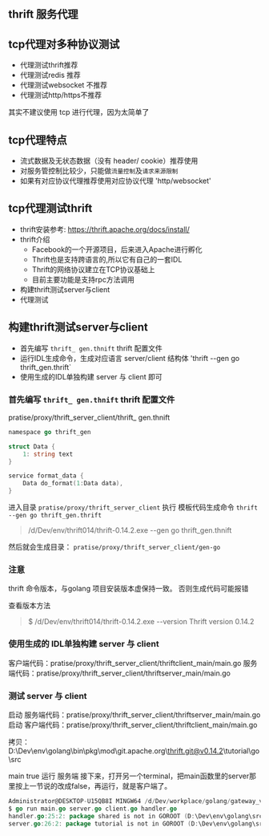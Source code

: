 ## thrift 服务代理

## tcp代理对多种协议测试
- 代理测试thrift推荐
- 代理测试redis 推荐
- 代理测试websocket 不推荐
- 代理测试http/https不推荐

其实不建议使用 tcp 进行代理，因为太简单了

## tcp代理特点
- 流式数据及无状态数据（没有 header/ cookie）推荐使用
- 对服务管控制比较少，只能做`流量控制`及`请求来源限制`
- 如果有对应协议代理推荐使用对应协议代理 'http/websocket' 

## tcp代理测试thrift
- thrift安装参考: https://thrift.apache.org/docs/install/
- thrift介绍
    - Facebook的一个开源项目，后来进入Apache进行孵化
    - Thrift也是支持跨语言的,所以它有自己的一套IDL
    - Thrift的网络协议建立在TCP协议基础上
    - 目前主要功能是支持rpc方法调用
- 构建thrift测试server与client
- 代理测试


## 构建thrift测试server与client
- 首先编写 `thrift_ gen.thnift` thrift 配置文件
- 运行IDL生成命令，生成对应语言 server/client 结构体
    'thrift --gen go thrift_gen.thrift` 
- 使用生成的IDL单独构建 server 与 client 即可

### 首先编写 `thrift_ gen.thnift` thrift 配置文件
pratise/proxy/thrift_server_client/thrift_ gen.thnift

```go
namespace go thrift_gen

struct Data {
    1: string text
}

service format_data {
    Data do_format(1:Data data),
}
```

进入目录 `pratise/proxy/thrift_server_client` 执行 模板代码生成命令 `thrift --gen go thrift_gen.thrift`
> /d/Dev/env/thrift014/thrift-0.14.2.exe --gen go thrift_gen.thnift

然后就会生成目录： `pratise/proxy/thrift_server_client/gen-go`


### 注意
thrift 命令版本，与golang 项目安装版本虚保持一致。
否则生成代码可能报错

查看版本方法
> $ /d/Dev/env/thrift014/thrift-0.14.2.exe --version
> Thrift version 0.14.2

### 使用生成的 IDL单独构建 server 与 client
客户端代码：pratise/proxy/thrift_server_client/thriftclient_main/main.go
服务端代码：pratise/proxy/thrift_server_client/thriftserver_main/main.go


### 测试 server 与 client 
启动 服务端代码：pratise/proxy/thrift_server_client/thriftserver_main/main.go
启动 客户端代码：pratise/proxy/thrift_server_client/thriftclient_main/main.go

拷贝：D:\Dev\env\golang\bin\pkg\mod\git.apache.org\thrift.git@v0.14.2\tutorial\go\src

main true 运行 服务端
接下来，打开另一个terminal，把main函数里的server那里按上一节说的改成false，再运行，就是客户端了。

```go
Administrator@DESKTOP-U15QB8I MINGW64 /d/Dev/workplace/golang/gateway_v1/pratise/proxy/thrift_server_client/thrift_v1 (master)
$ go run main.go server.go client.go handler.go
handler.go:25:2: package shared is not in GOROOT (D:\Dev\env\golang\src\shared)
server.go:26:2: package tutorial is not in GOROOT (D:\Dev\env\golang\src\tutorial)
```